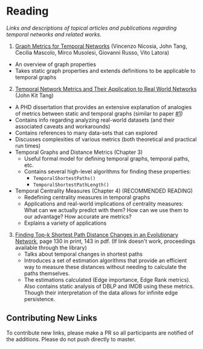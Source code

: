 # Reading

*Links and descriptions of topical articles and publications regarding temporal
networks and related works.*

1. [Graph Metrics for Temporal Networks][1] (Vincenzo Nicosia, John Tang, Cecilia Mascolo, Mirco Musolesi, Giovanni Russo, Vito Latora)
  - An overview of graph properties
  - Takes static graph properties and extends definitions to be applicable to
    temporal graphs

2. [Temporal Network Metrics and Their Application to Real World Networks][2] (John Kit Tang)
  - A PHD dissertation that provides an extensive explanation of analogies of
    metrics between static and temporal graphs (similar to paper [#1][1])
  - Contains info regarding analyzing real-world datasets (and their associated
    caveats and workarounds)
  - Contains references to many data-sets that can explored
  - Discusses complexities of various metrics (both theoretical and practical
    run times)
  - Temporal Graphs and Distance Metrics (Chapter 3)
    - Useful formal model for defining temporal graphs, temporal paths, etc.
    - Contains several high-level algorithms for finding these properties:
        - `TemporalShortestPaths()`
        - `TemporalShortestPathLength()`
  - Temporal Centrality Measures (Chapter 4) (RECOMMENDED READING)
    - Redefining centrality measures in temporal graphs
    - Applications and real-world implications of centrality measures: What can
      we actually predict with them? How can we use them to our advantage? How
      accurate are metrics?
    - Explains a variety of applications

3. [Finding Top-k Shortest Path Distance Changes in an Evolutionary Network][3],
    page 130 in print, 143 in pdf. (If link doesn't work, proceedings available
    through the library)
    - Talks about temporal changes in shortest paths
    - Introduces a set of estimation algorithms that provide an efficient way to
      measure these distances without needing to calculate the paths themselves.
    - The estimations calculated (Edge importance, Edge Rank metrics). Also
      contains static analysis of DBLP and IMDB using these metrics.  Though
      their interpretation of the data allows for infinite edge persistence.


[1]: http://arxiv.org/pdf/1306.0493v1.pdf
[2]: https://www.cl.cam.ac.uk/~cm542/phds/johntang.pdf
[3]: http://download.springer.com.ccl.idm.oclc.org/static/pdf/896/bok%253A978-3-642-22922-0.pdf?originUrl=http%3A%2F%2Flink.springer.com%2Fbook%2F10.1007%2F978-3-642-22922-0&token2=exp=1456258394~acl=%2Fstatic%2Fpdf%2F896%2Fbok%25253A978-3-642-22922-0.pdf%3ForiginUrl%3Dhttp%253A%252F%252Flink.springer.com%252Fbook%252F10.1007%252F978-3-642-22922-0*~hmac=cdd5353eb909a9a89afb0c260db2fcdb80e7014e6026647e524c6d035164ba67


## Contributing New Links

To contribute new links, please make a PR so all participants are notified of
the additions. Please do not push directly to master.
